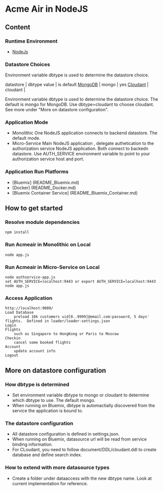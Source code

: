 # Acme Air in NodeJS 

## Content

### Runtime Environment

* [NodeJs](http://nodejs.org/download/)

### Datastore Choices

Environment variable dbtype is used to determine the datastore choice.

datastore | dbtype value | is default 
[MongoDB](https://www.mongodb.org/downloads) | mongo | yes
[Cloudant](https://cloudant.com) | cloudant | 

  Environment variable dbtype is used to determine the datastore choice. The default is mongo for MongoDB. Use dbtype=cloudant to choose cloudant. See more under "More on datastore configuration".

### Application Mode

* Monolithic 
  One NodeJS application connects to backend datastore. The default mode.
* Micro-Service
  Main NodeJS application , delegate authetication to the authorization service NodeJS application. Both connect to backedn datastore. Use AUTH_SERVICE environment variable to point to your authorization service host and port.


### Application Run Platforms

* [Bluemix] (README_Bluemix.md)
* [Docker] (README_Docker.md)
* [Bluemix Container Service] (README_Bluemix_Container.md)



## How to get started

### Resolve module dependencies

	npm install


### Run Acmeair in Monolithic on Local

	node app.js
		
		
### Run Acmeair in Micro-Service on Local

	node authservice-app.js
	set AUTH_SERVICE=localhost:9443 or export AUTH_SERVICE=localhost:9443
	node app.js
	
	
### Access Application 

	http://localhost:9080/
	Load Database 
		preload 10k customers uid[0..9999]@email.com:password, 5 days' flights.  Defined in loader/loader-settings.json
	Login
	Flights
		such as Singapore to HongKong or Paris to Moscow 
	Checkin
		cancel some booked flights
	Account
		update account info
	Logout	
	
	
	
## More on datastore configuration

### How dbtype is determined

* Set environment variable dbtype to mongo or cloudant to determine which dbtype to use. The default mongo. 
* When running on Bluemix, dbtype is automactially discovered from the service the application is bound to.

### The datastore configuration

* All datastore configuration is defined in settings.json.
* When running on Bluemix, datasource url will be read from service binding information.
* For CLoudant, you need to follow document/DDL/cloudant.ddl to create database and define search index.

### How to extend with more datasource types

* Create a folder under dataaccess with the new dbtype name. Look at current implementation for reference.

